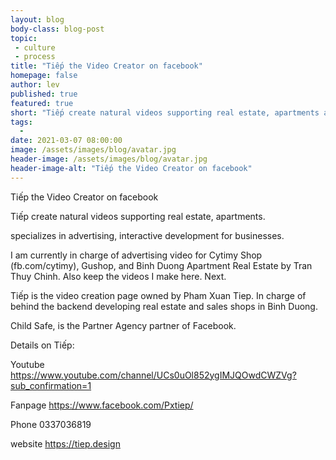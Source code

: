 ```yaml
---
layout: blog
body-class: blog-post
topic:
 - culture
 - process
title: "Tiếp the Video Creator on facebook"
homepage: false
author: lev
published: true
featured: true
short: "Tiếp create natural videos supporting real estate, apartments advertising on facebook and youtube."
tags:
  -
date: 2021-03-07 08:00:00
image: /assets/images/blog/avatar.jpg
header-image: /assets/images/blog/avatar.jpg
header-image-alt: "Tiếp the Video Creator on facebook"
---
```

Tiếp the Video Creator on facebook

Tiếp create natural videos supporting real estate, apartments.

specializes in advertising, interactive development for businesses.

I am currently in charge of advertising video for Cytimy Shop (fb.com/cytimy), Gushop, and Binh Duong Apartment Real Estate by Tran Thuy Chinh. Also keep the videos I make here. Next.

Tiếp is the video creation page owned by Pham Xuan Tiep. In charge of behind the backend developing real estate and sales shops in Binh Duong.

Child Safe, is the Partner Agency partner of Facebook.

Details on Tiếp:

Youtube https://www.youtube.com/channel/UCs0uOl852ygIMJQOwdCWZVg?sub_confirmation=1

Fanpage https://www.facebook.com/Pxtiep/

Phone 0337036819

website https://tiep.design
